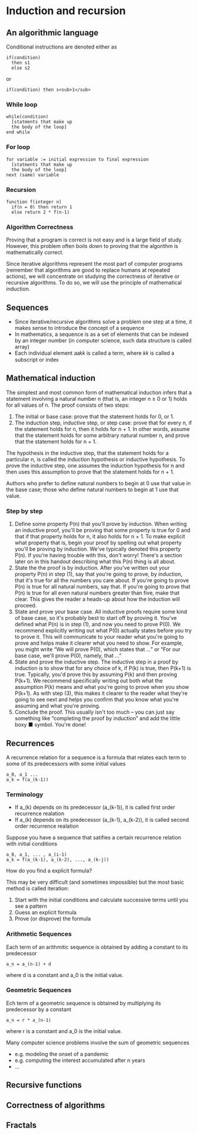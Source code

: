 # Induction and recursion

## An algorithmic language

Conditional instructions are denoted either as

```
if(condition)
  then s1
  else s2
```

or

```
if(condition) then s<sub>1</sub>
```

### While loop

```
while(condition)
  [statments that make up
  the body of the loop]
end while
```

### For loop

```
for variable := initial expression to final expression
  [statments that make up
  the body of the loop]
next (same) variable
```

### Recursion

```
function f(integer n)
  if(n = 0) then return 1
  else return 2 * f(n-1)
```

### Algorithm Correctness

Proving that a program is correct is not easy and is a large field of study. However, this problem often boils down to proving that the algorithm is mathematically correct.

Since iterative algorithms represent the most part of computer programs (remember that algorithms are good to replace humans at repeated actions), we will concentrate on studying the correctness of iterative or recursive algorithms. To do so, we will use the principle of mathematical induction.

## Sequences

- Since iterative/recursive algorithms solve a problem one step at a time, it makes sense to introduce the concept of a sequence
- In mathematics, a sequence is as a set of elements that can be indexed by an integer number (in computer science, such data structure is called array)
- Each individual element 𝑎𝑎𝑘𝑘 is called a term, where 𝑘𝑘 is called a subscript or index

## Mathematical induction

The simplest and most common form of mathematical induction infers that a statement involving a natural number n (that is, an integer n ≥ 0 or 1) holds for all values of n. The proof consists of two steps:

1. The initial or base case: prove that the statement holds for 0, or 1.
2. The induction step, inductive step, or step case: prove that for every n, if the statement holds for n, then it holds for n + 1. In other words, assume that the statement holds for some arbitrary natural number n, and prove that the statement holds for n + 1.

The hypothesis in the inductive step, that the statement holds for a particular n, is called the induction hypothesis or inductive hypothesis. To prove the inductive step, one assumes the induction hypothesis for n and then uses this assumption to prove that the statement holds for n + 1.

Authors who prefer to define natural numbers to begin at 0 use that value in the base case; those who define natural numbers to begin at 1 use that value.

### Step by step

1. Define some property P(n) that you'll prove by induction. When writing an inductive proof, you'll be proving that some property is true for 0 and that if that property holds for n, it also holds for n + 1. To make explicit what property that is, begin your proof by spelling out what property you'll be proving by induction. We've typically denoted this property P(n). If you're having trouble with this, don't worry! There's a section later on in this handout describing what this P(n) thing is all about.
2. State the the proof is by induction. After you've written out your property P(n) in step (1), say that you're going to prove, by induction, that it's true for all the numbers you care about. If you're going to prove P(n) is true for all natural numbers, say that. If you're going to prove that P(n) is true for all even natural numbers greater than five, make that clear. This gives the reader a heads-up about how the induction will proceed.
3. State and prove your base case. All inductive proofs require some kind of base case, so it's probably best to start off by proving it. You've defined what P(n) is in step (1), and now you need to prove P(0). We recommend explicitly writing out what P(0) actually states before you try to prove it. This will communicate to your reader what you're going to prove and helps make it clearer what you need to show. For example, you might write “We will prove P(0), which states that ...” or “For our base case, we'll prove P(0), namely, that …”
4. State and prove the inductive step. The inductive step in a proof by induction is to show that for any choice of k, if P(k) is true, then P(k+1) is true. Typically, you'd prove this by assuming P(k) and then proving P(k+1). We recommend specifically writing out both what the assumption P(k) means and what you're going to prove when you show P(k+1). As with step (3), this makes it clearer to the reader what they're going to see next and helps you confirm that you know what you're assuming and what you're proving.
5. Conclude the proof. This usually isn't too much – you can just say something like “completing the proof by induction” and add the little boxy ■ symbol. You're done!

## Recurrences

A recurrence relation for a sequence is a formula that relates each term to some of its predecessors with some initial values

```
a_0, a_1 ...
a_k = f(a_(k-1))

```

### Terminology

- If a\_(k) depends on its predecessor (a\_(k-1)), it is called first order recurrence realation
- If a\_(k) depends on its predecessor (a\_(k-1), a\_(k-2)), it is called second order recurrence realation

Suppose you have a sequence that satifies a certain recurrence relation with initial conditions

```
a_0, a_1, ... , a_(i-1)
a_k = f(a_(k-1), a_(k-2), ..., a_(k-j))
```

How do you find a explicit formula?

This may be very difficult (and sometimes impossible) but the most basic method is called iteration:

1. Start with the initial conditions and calculate successive terms until you see a pattern
2. Guess an explicit formula
3. Prove (or disprove) the formula

### Arithmetic Sequences

Each term of an arithmitic sequence is obtained by adding a constant to its predecessor

```
a_n = a_(n-1) + d
```

where d is a constant and a_0 is the initial value.

### Geometric Sequences

Ech term of a geometric sequence is obtained by multiplying its predecessor by a constant

```
a_n = r * a_(n-1)
```

where r is a constant and a_0 is the initial value.

Many computer science problems involve the sum of geometric sequences

- e.g. modeling the onset of a pandemic
- e.g. computing the interest accumulated after n years
- ...

## Recursive functions

## Correctness of algorithms

## Fractals
